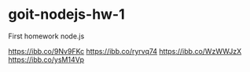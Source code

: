 # goit-nodejs-hw-1

First homework node.js

https://ibb.co/9Nv9FKc
https://ibb.co/ryrvq74
https://ibb.co/WzWWJzX
https://ibb.co/ysM14Vp

